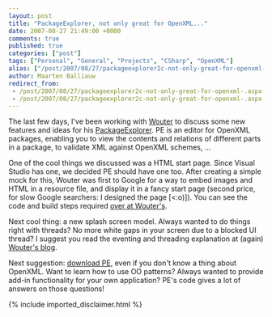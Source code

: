 ```yaml
---
layout: post
title: "PackageExplorer, not only great for OpenXML..."
date: 2007-08-27 21:49:00 +0000
comments: true
published: true
categories: ["post"]
tags: ["Personal", "General", "Projects", "CSharp", "OpenXML"]
alias: ["/post/2007/08/27/packageexplorer2c-not-only-great-for-openxml-.aspx"]
author: Maarten Balliauw
redirect_from:
 - /post/2007/08/27/packageexplorer2c-not-only-great-for-openxml-.aspx.html
 - /post/2007/08/27/packageexplorer2c-not-only-great-for-openxml-.aspx.html
---
```

<P mce_keep="true">The last few days, I've been working with <A class="" href="http://blogs.infosupport.com/wouterv" target=_blank mce_href="http://blogs.infosupport.com/wouterv">Wouter</A> to discuss some new features and ideas for his <A class="" href="http://www.codeplex.com/PackageExplorer" target=_blank mce_href="http://www.codeplex.com/PackageExplorer">PackageExplorer</A>. PE is an editor for OpenXML packages, enabling you to view the contents and relations of different parts in a package, to validate XML against OpenXML schemes, ...</P>
<P mce_keep="true">One of the cool things we discussed was a HTML start page. Since Visual Studio has one, we decided PE should have one too. After creating a simple mock for this, Wouter was first to Google for a way to embed images and HTML in a resource file, and display it in a fancy start page (second price, for slow Google searchers: I designed the page [&lt;:o)]). You can see the code and build steps required <A class="" href="http://blogs.infosupport.com/wouterv/archive/2007/08/25/Package-Explorer-Start-Page-_2D00_-How-to-use-Win32-resources-and-the-res_3A002F002F00_-protocol-from-.NET.aspx" target=_blank mce_href="http://blogs.infosupport.com/wouterv/archive/2007/08/25/Package-Explorer-Start-Page-_2D00_-How-to-use-Win32-resources-and-the-res_3A002F002F00_-protocol-from-.NET.aspx">over at Wouter's</A>.</P>
<P mce_keep="true">Next cool thing: a new splash screen model. Always wanted to do things right with threads? No more white gaps in your screen due to a blocked UI thread? I suggest you read the eventing and threading explanation at (again) <A class="" href="http://blogs.infosupport.com/wouterv/archive/2007/08/25/The-Package-Explorer-splash-screen_3A00_-Multi_2D00_threaded-application-initialization.aspx" target=_blank mce_href="http://blogs.infosupport.com/wouterv/archive/2007/08/25/The-Package-Explorer-splash-screen_3A00_-Multi_2D00_threaded-application-initialization.aspx">Wouter's blog</A>.</P>
<P mce_keep="true">Next suggestion: <A class="" href="http://www.codeplex.com/PackageExplorer" target=_blank mce_href="http://www.codeplex.com/PackageExplorer">download PE</A>, even if you don't know a thing about OpenXML. Want to learn how to use OO patterns? Always wanted to provide add-in functionality for your own application? PE's code gives a lot of answers on those questions!</P>
{% include imported_disclaimer.html %}
